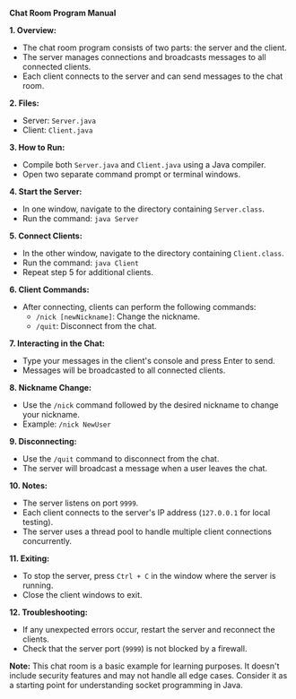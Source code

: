 **Chat Room Program Manual**

**1. Overview:**
   - The chat room program consists of two parts: the server and the client.
   - The server manages connections and broadcasts messages to all connected clients.
   - Each client connects to the server and can send messages to the chat room.

**2. Files:**
   - Server: `Server.java`
   - Client: `Client.java`

**3. How to Run:**
   - Compile both `Server.java` and `Client.java` using a Java compiler.
   - Open two separate command prompt or terminal windows.

**4. Start the Server:**
   - In one window, navigate to the directory containing `Server.class`.
   - Run the command: `java Server`

**5. Connect Clients:**
   - In the other window, navigate to the directory containing `Client.class`.
   - Run the command: `java Client`
   - Repeat step 5 for additional clients.

**6. Client Commands:**
   - After connecting, clients can perform the following commands:
     - `/nick [newNickname]`: Change the nickname.
     - `/quit`: Disconnect from the chat.

**7. Interacting in the Chat:**
   - Type your messages in the client's console and press Enter to send.
   - Messages will be broadcasted to all connected clients.

**8. Nickname Change:**
   - Use the `/nick` command followed by the desired nickname to change your nickname.
   - Example: `/nick NewUser`

**9. Disconnecting:**
   - Use the `/quit` command to disconnect from the chat.
   - The server will broadcast a message when a user leaves the chat.

**10. Notes:**
   - The server listens on port `9999`.
   - Each client connects to the server's IP address (`127.0.0.1` for local testing).
   - The server uses a thread pool to handle multiple client connections concurrently.

**11. Exiting:**
   - To stop the server, press `Ctrl + C` in the window where the server is running.
   - Close the client windows to exit.

**12. Troubleshooting:**
   - If any unexpected errors occur, restart the server and reconnect the clients.
   - Check that the server port (`9999`) is not blocked by a firewall.

**Note:** This chat room is a basic example for learning purposes. It doesn't include security features and may not handle all edge cases. Consider it as a starting point for understanding socket programming in Java.
